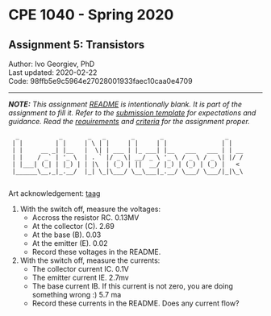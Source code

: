 # CPE 1040 - Spring 2020

## Assignment 5: Transistors

Author: Ivo Georgiev, PhD  
Last updated: 2020-02-22  
Code: 98ffb5e9c5964e27028001933faec10caa0e4709  

---

_**NOTE:** This assignment [README](README.md) is _intentionally_ blank. It is part of the assignment to fill it. Refer to the [submission template](submission-template.md) for expectations and guidance. Read the [requirements](requirements.md) and [criteria](criteria.md) for the assignment proper._


```
  _           _       _   _       _       _                 _    
 | |         | |     | \ | |     | |     | |               | |   
 | |     __ _| |__   |  \| | ___ | |_ ___| |__   ___   ___ | | __
 | |    / _` | '_ \  | . ` |/ _ \| __/ _ \ '_ \ / _ \ / _ \| |/ /
 | |___| (_| | |_) | | |\  | (_) | ||  __/ |_) | (_) | (_) |   < 
 |______\__,_|_.__/  |_| \_|\___/ \__\___|_.__/ \___/ \___/|_|\_\
                                                                                                                      
```
Art acknowledgement: [taag](http://patorjk.com/software/taag/)

1. With the switch off, measure the voltages:
    * Accross the resistor RC.  0.13MV
    * At the collector (C).  2.69
    * At the base (B).  0.03
    * At the emitter (E). 0.02
    * Record these voltages in the README.
2. With the switch off, measure the currents:
    * The collector current IC. 0.1V
    * The emitter current IE. 2.7mv
    * The base current IB. If this current is not zero, you are doing something wrong :) 5.7 ma
    * Record these currents in the README. Does any current flow?
